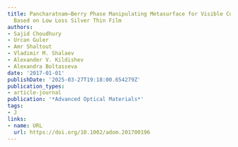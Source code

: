 ```yaml
---
title: Pancharatnam–Berry Phase Manipulating Metasurface for Visible Color Hologram
  Based on Low Loss Silver Thin Film
authors:
- Sajid Choudhury
- Urcan Guler
- Amr Shaltout
- Vladimir M. Shalaev
- Alexander V. Kildishev
- Alexandra Boltasseva
date: '2017-01-01'
publishDate: '2025-03-27T19:18:00.654279Z'
publication_types:
- article-journal
publication: '*Advanced Optical Materials*'
tags:
- J
links:
- name: URL
  url: https://doi.org/10.1002/adom.201700196
---
```

